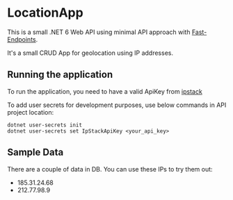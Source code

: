 # LocationApp

This is a small .NET 6 Web API using minimal API approach with [Fast-Endpoints](https://fast-endpoints.com/).

It's a small CRUD App for geolocation using IP addresses.

## Running the application
To run the application, you need to have a valid ApiKey from [ipstack](https://ipstack.com/)

To add user secrets for development purposes, use below commands in API project location:


``` 
dotnet user-secrets init
dotnet user-secrets set IpStackApiKey <your_api_key>
```

## Sample Data
There are a couple of data in DB. You can use these IPs to try them out:
  
  - 185.31.24.68
  - 212.77.98.9